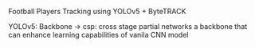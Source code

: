 Football Players Tracking using YOLOv5 + ByteTRACK


YOLOv5:
Backbone -> csp: cross stage partial networks a backbone that can enhance learning capabilities of vanila CNN model


